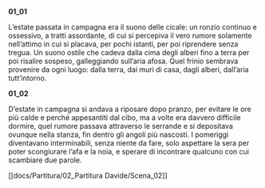**01_01**

L’estate passata in campagna era il suono delle cicale: un ronzio continuo e ossessivo, a tratti assordante, di cui si percepiva il vero rumore solamente nell’attimo in cui si placava, per pochi istanti, per poi riprendere senza tregua. Un suono ostile che cadeva dalla cima degli alberi fino a terra per poi risalire sospeso, galleggiando sull’aria afosa. Quel frinio sembrava provenire da ogni luogo: dalla terra, dai muri di casa, dagli alberi, dall’aria tutt’intorno.

**01_02**

D’estate in campagna si andava a riposare dopo pranzo, per evitare le ore più calde e perché appesantiti dal cibo, ma a volte era davvero difficile dormire, quel rumore passava attraverso le serrande e si depositava ovunque nella stanza, fin dentro gli angoli più nascosti. I pomeriggi diventavano interminabili, senza niente da fare, solo aspettare la sera per poter scongiurare l’afa e la noia, e sperare di incontrare qualcuno con cui scambiare due parole.

[[docs/Partitura/02_Partitura Davide/Scena_02]]